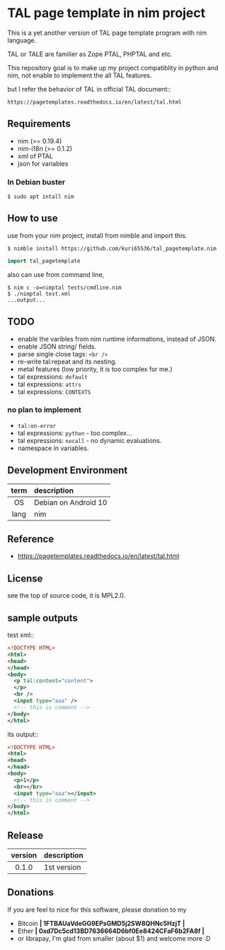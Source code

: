TAL page template in nim project
===============================================================================
This is a yet another version of TAL page template program with
nim language.

TAL or TALE are familier as Zope PTAL, PHPTAL and etc.

This repository goal is to make up my project compatiblity in python and nim,
not enable to implement the all TAL features.

but I refer the behavior of TAL in official TAL document::

    https://pagetemplates.readthedocs.io/en/latest/tal.html


Requirements
-----------------------------------------
- nim (>= 0.19.4)
- nim-i18n (>= 0.1.2)
- xml of PTAL
- json for variables


### In Debian buster
```shell
$ sudo apt intall nim
```


How to use
-----------------------------------------
use from your nim project, install from nimble and import this.

```shell
$ nimble install https://github.com/kuri65536/tal_pagetemplate.nim
```

```nim
import tal_pagetemplate
```


also can use from command line,

```shell
$ nim c -o=nimptal tests/cmdline.nim
$ ./nimptal test.xml
...output...
```


TODO
-----------------------------------------
- enable the varibles from nim runtime informations, instead of JSON.
- enable JSON string/ fields.
- parse single close tags: `<br />`
- re-write tal:repeat and its nesting.
- metal features (low priority, it is too complex for me.)
- tal expressions: `default`
- tal expressions: `attrs`
- tal expressions: `CONTEXTS`

### no plan to implement
- `tal:on-error`
- tal expressions: `python` - too complex...
- tal expressions: `nocall` - no dynamic evaluations.
- namespace in variables.


Development Environment
-----------------------------------------

| term | description   |
|:----:|:--------------|
| OS   | Debian on Android 10 |
| lang | nim |



Reference
-----------------------------------------
- https://pagetemplates.readthedocs.io/en/latest/tal.html


License
-----------------------------------------
see the top of source code, it is MPL2.0.


sample outputs
-----------------------------------------
test xml::

```xml
<!DOCTYPE HTML>
<html>
<head>
</head>
<body>
  <p tal:content="content">
  </p>
  <br />
  <input type="aaa" />
  <!-- this is comment -->
</body>
</html>
```

its output::

```xml
<!DOCTYPE HTML>
<html>
<head>
</head>
<body>
  <p>1</p>
  <br></br>
  <input type="aaa"></input>
  <!-- this is comment -->
</body>
</html>
```


Release
-----------------------------------------
| version | description |
|:-------:|:---|
| 0.1.0   | 1st version |


Donations
---------------------
If you are feel to nice for this software, please donation to my

- Bitcoin **| 1FTBAUaVdeGG9EPsGMD5j2SW8QHNc5HzjT |**
- Ether **| 0xd7Dc5cd13BD7636664D6bf0Ee8424CFaF6b2FA8f |**
- or librapay, I'm glad from smaller (about $1) and welcome more :D

<!--
vi: ft=markdown:et:fdm=marker
-->
